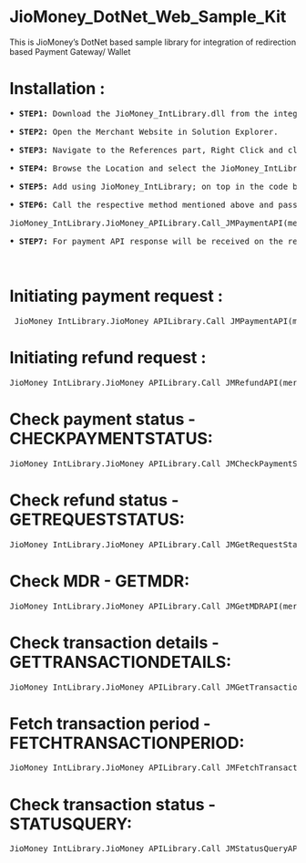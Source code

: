 # JioMoney_DotNet_Web_Sample_Kit
This is JioMoney’s DotNet based sample library for integration of redirection based Payment Gateway/ Wallet</br>
# Installation :
<pre><b>• STEP1:</b> Download the JioMoney_IntLibrary.dll from the integration kit.
  
<b>• STEP2:</b> Open the Merchant Website in Solution Explorer.
  
<b>• STEP3:</b> Navigate to the References part, Right Click and click on Add Reference.
  
<b>• STEP4:</b> Browse the Location and select the JioMoney_IntLibrary.dll and click ok.
  
<b>• STEP5:</b> Add using JioMoney_IntLibrary; on top in the code behind.

<b>• STEP6:</b> Call the respective method mentioned above and pass the parameters as shown below.

JioMoney_IntLibrary.JioMoney_APILibrary.Call_JMPaymentAPI(merchantid, clientid, channel, returl, checksum, token, transaction_extref,transaction_timestamp, transaction_txntype, transaction_amount, transaction_currency,subscriber_customerid, subscriber_customername, subscriber_mobilenumber, udf1, udf2,udf3, udf4, udf5, productdescription, version, apiurl);

<b>• STEP7:</b> For payment API response will be received on the return url passed above in returl

</br></pre>

# Initiating payment request :</br>

<pre> JioMoney_IntLibrary.JioMoney_APILibrary.Call_JMPaymentAPI(merchantid, clientid, channel, returl, checksum, token, transaction_extref, transaction_timestamp, transaction_txntype, transaction_amount, transaction_currency, subscriber_customerid, subscriber_customername, subscriber_mobilenumber, udf1, udf2, udf3, udf4, udf5, productdescription, version, apiurl);</br></pre> 
                  
# Initiating refund request : </br>
<pre>JioMoney_IntLibrary.JioMoney_APILibrary.Call_JMRefundAPI(merchant_id, checksum, txn_amount, tran_ref_no, timestamp, org_jm_tran_ref_no, org_txn_timestamp, additional_info, mobile_no, version, apiurl);</pre>

# Check payment status - CHECKPAYMENTSTATUS: </br>
<pre>JioMoney_IntLibrary.JioMoney_APILibrary.Call_JMCheckPaymentStatusAPI(merchant_id, checksum, request_id, timestamp, tran_ref_no, org_txn_timestamp, version, apiurl);</pre>

# Check refund status - GETREQUESTSTATUS: </br>
<pre>JioMoney_IntLibrary.JioMoney_APILibrary.Call_JMGetRequestStatusAPI(merchant_id, checksum, mode, "NA", "NA", request_id, timestamp, tran_ref_no, org_txn_timestamp, version, apiurl);</pre>

# Check MDR - GETMDR: </br>
<pre>JioMoney_IntLibrary.JioMoney_APILibrary.Call_JMGetMDRAPI(merchant_id, checksum, mode, "NA", "NA", request_id, timestamp, tran_ref_no, org_txn_timestamp, version, apiurl);</pre>

# Check transaction details - GETTRANSACTIONDETAILS: </br>
<pre>JioMoney_IntLibrary.JioMoney_APILibrary.Call_JMGetTransactionDetailsAPI(merchant_id, checksum, mode, StartDateTime, EndDateTime, request_id, timestamp, tran_ref_no, org_txn_timestamp, version, apiurl);</pre>

# Fetch transaction period - FETCHTRANSACTIONPERIOD: </br>
<pre>JioMoney_IntLibrary.JioMoney_APILibrary.Call_JMFetchTransactionPeriodAPI(merchant_id, checksum, mode, StartDateTime, EndDateTime, request_id, timestamp, tran_ref_no, org_txn_timestamp, version, apiurl);</pre>

# Check transaction status - STATUSQUERY: </br>
<pre>JioMoney_IntLibrary.JioMoney_APILibrary.Call_JMStatusQueryAPI(clientid, merchant_id, checksum, tran_ref_no, version, apiurl);</pre>
